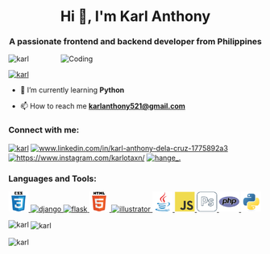 
<h1 align="center">Hi 🙌, I'm Karl Anthony</h1>
<h3 align="center">A passionate frontend and backend developer from Philippines</h3>
<img align="right" alt="Coding" width="400" src="https://raw.githubusercontent.com/anikakash/anikakash/main/assets/focus-animation.gif?raw=true">

<p align="left"> <img src="https://komarev.com/ghpvc/?username=karl&label=Profile%20views&color=0e75b6&style=flat" alt="karl" /> </p>

<p align="left"> <a href="https://twitter.com/karl" target="blank"><img src="https://img.shields.io/twitter/follow/karl?logo=twitter&style=for-the-badge" alt="karl" /></a> </p>

- 🌱 I’m currently learning **Python**

- 📫 How to reach me **karlanthony521@gmail.com**

<h3 align="left">Connect with me:</h3>
<p align="left">
<a href="https://twitter.com/karl" target="blank"><img align="center" src="https://raw.githubusercontent.com/rahuldkjain/github-profile-readme-generator/master/src/images/icons/Social/twitter.svg" alt="karl" height="30" width="40" /></a>
<a href="https://linkedin.com/in/www.linkedin.com/in/karl-anthony-dela-cruz-1775892a3" target="blank"><img align="center" src="https://raw.githubusercontent.com/rahuldkjain/github-profile-readme-generator/master/src/images/icons/Social/linked-in-alt.svg" alt="www.linkedin.com/in/karl-anthony-dela-cruz-1775892a3" height="30" width="40" /></a>
<a href="https://instagram.com/https://www.instagram.com/karlotaxn/" target="blank"><img align="center" src="https://raw.githubusercontent.com/rahuldkjain/github-profile-readme-generator/master/src/images/icons/Social/instagram.svg" alt="https://www.instagram.com/karlotaxn/" height="30" width="40" /></a>
<a href="https://discord.gg/hange_." target="blank"><img align="center" src="https://raw.githubusercontent.com/rahuldkjain/github-profile-readme-generator/master/src/images/icons/Social/discord.svg" alt="hange_." height="30" width="40" /></a>
</p>

<h3 align="left">Languages and Tools:</h3>
<p align="left"> <a href="https://www.w3schools.com/css/" target="_blank" rel="noreferrer"> <img src="https://raw.githubusercontent.com/devicons/devicon/master/icons/css3/css3-original-wordmark.svg" alt="css3" width="40" height="40"/> </a> <a href="https://www.djangoproject.com/" target="_blank" rel="noreferrer"> <img src="https://cdn.worldvectorlogo.com/logos/django.svg" alt="django" width="40" height="40"/> </a> <a href="https://flask.palletsprojects.com/" target="_blank" rel="noreferrer"> <img src="https://www.vectorlogo.zone/logos/pocoo_flask/pocoo_flask-icon.svg" alt="flask" width="40" height="40"/> </a> <a href="https://www.w3.org/html/" target="_blank" rel="noreferrer"> <img src="https://raw.githubusercontent.com/devicons/devicon/master/icons/html5/html5-original-wordmark.svg" alt="html5" width="40" height="40"/> </a> <a href="https://www.adobe.com/in/products/illustrator.html" target="_blank" rel="noreferrer"> <img src="https://www.vectorlogo.zone/logos/adobe_illustrator/adobe_illustrator-icon.svg" alt="illustrator" width="40" height="40"/> </a> <a href="https://www.java.com" target="_blank" rel="noreferrer"> <img src="https://raw.githubusercontent.com/devicons/devicon/master/icons/java/java-original.svg" alt="java" width="40" height="40"/> </a> <a href="https://developer.mozilla.org/en-US/docs/Web/JavaScript" target="_blank" rel="noreferrer"> <img src="https://raw.githubusercontent.com/devicons/devicon/master/icons/javascript/javascript-original.svg" alt="javascript" width="40" height="40"/> </a> <a href="https://www.photoshop.com/en" target="_blank" rel="noreferrer"> <img src="https://raw.githubusercontent.com/devicons/devicon/master/icons/photoshop/photoshop-line.svg" alt="photoshop" width="40" height="40"/> </a> <a href="https://www.php.net" target="_blank" rel="noreferrer"> <img src="https://raw.githubusercontent.com/devicons/devicon/master/icons/php/php-original.svg" alt="php" width="40" height="40"/> </a> <a href="https://www.python.org" target="_blank" rel="noreferrer"> <img src="https://raw.githubusercontent.com/devicons/devicon/master/icons/python/python-original.svg" alt="python" width="40" height="40"/> </a> </p>

<p><img align="left" src="https://github-readme-stats.vercel.app/api/top-langs?username=karl&show_icons=true&locale=en&layout=compact" alt="karl" /></p>

<p>&nbsp;<img align="center" src="https://github-readme-stats.vercel.app/api?username=karl&show_icons=true&locale=en" alt="karl" /></p>

<p><img align="center" src="https://github-readme-streak-stats.herokuapp.com/?user=karl&" alt="karl" /></p>
